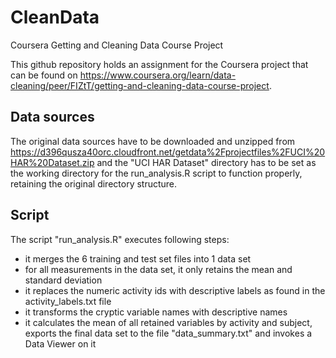# CleanData
Coursera Getting and Cleaning Data Course Project

This github repository holds an assignment for the Coursera project that can be found on https://www.coursera.org/learn/data-cleaning/peer/FIZtT/getting-and-cleaning-data-course-project.

## Data sources
The original data sources have to be downloaded and unzipped from https://d396qusza40orc.cloudfront.net/getdata%2Fprojectfiles%2FUCI%20HAR%20Dataset.zip and the "UCI HAR Dataset" directory has to be set as the working directory for the run_analysis.R script to function properly, retaining the original directory structure.

## Script
The script "run_analysis.R" executes following steps:
* it merges the 6 training and test set files into 1 data set
* for all measurements in the data set, it only retains the mean and standard deviation
* it replaces the numeric activity ids with descriptive labels as found in the activity_labels.txt file
* it transforms the cryptic variable names with descriptive names
* it calculates the mean of all retained variables by activity and subject, exports the final data set to the file "data_summary.txt" and invokes a Data Viewer on it

